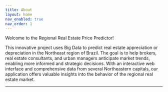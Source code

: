```yaml
---
title: About
layout: home
nav_enabled: true
nav_order: 1
---
```


Welcome to the Regional Real Estate Price Predictor! 

This innovative project uses Big Data to predict real estate appreciation or depreciation in the Northeast region of Brazil. 
The goal is to help brokers, real estate consultants, and urban managers anticipate market trends, enabling more informed and strategic decisions. With an interactive web interface and comprehensive data from several Northeastern capitals, our application offers valuable insights into the behavior of the regional real estate market.

---